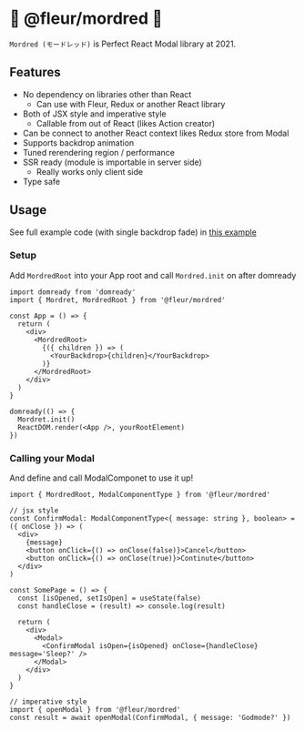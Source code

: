 # 🌹 @fleur/mordred 🌹

`Mordred (モードレッド)` is Perfect React Modal library at 2021.

## Features

- No dependency on libraries other than React
  - Can use with Fleur, Redux or another React library
- Both of JSX style and imperative style
  - Callable from out of React (likes Action creator)
- Can be connect to another React context likes Redux store from Modal
- Supports backdrop animation
- Tuned rerendering region / performance
- SSR ready (module is importable in server side)
  - Really works only client side
- Type safe

## Usage

See full example code (with single backdrop fade) in [this example](https://github.com/fleur-js/mordred/blob/main/workspaces/example)

### Setup

Add `MordredRoot` into your App root and call `Mordred.init` on after domready

```tsx
import domready from 'domready'
import { Mordret, MordredRoot } from '@fleur/mordred'

const App = () => {
  return (
    <div>
      <MordredRoot>
        {({ children }) => (
          <YourBackdrop>{children}</YourBackdrop>
        )}
      </MordredRoot>
    </div>
  )
}

domready(() => {
  Mordret.init()
  ReactDOM.render(<App />, yourRootElement)
})
```

### Calling your Modal

And define and call ModalComponet to use it up!

```tsx
import { MordredRoot, ModalComponentType } from '@fleur/mordred'

// jsx style
const ConfirmModal: ModalComponentType<{ message: string }, boolean> = ({ onClose }) => (
  <div>
    {message}
    <button onClick={() => onClose(false)}>Cancel</button>
    <button onClick={() => onClose(true)}>Continute</button>
  </div>
)

const SomePage = () => {
  const [isOpened, setIsOpen] = useState(false)
  const handleClose = (result) => console.log(result)

  return (
    <div>
      <Modal>
        <ConfirmModal isOpen={isOpened} onClose={handleClose} message='Sleep?' />
      </Modal>
    </div>
  )
}

// imperative style
import { openModal } from '@fleur/mordred'
const result = await openModal(ConfirmModal, { message: 'Godmode?' })
```

